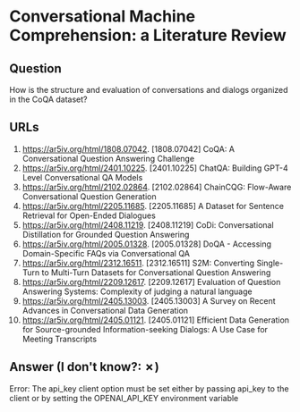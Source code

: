 # Conversational Machine Comprehension: a Literature Review

## Question

How is the structure and evaluation of conversations and dialogs organized in the CoQA dataset?

## URLs

1. https://ar5iv.org/html/1808.07042. [1808.07042] CoQA: A Conversational Question Answering Challenge
2. https://ar5iv.org/html/2401.10225. [2401.10225] ChatQA: Building GPT-4 Level Conversational QA Models
3. https://ar5iv.org/html/2102.02864. [2102.02864] ChainCQG: Flow-Aware Conversational Question Generation
4. https://ar5iv.org/html/2205.11685. [2205.11685] A Dataset for Sentence Retrieval for Open-Ended Dialogues
5. https://ar5iv.org/html/2408.11219. [2408.11219] CoDi: Conversational Distillation for Grounded Question Answering
6. https://ar5iv.org/html/2005.01328. [2005.01328] DoQA - Accessing Domain-Specific FAQs via Conversational QA
7. https://ar5iv.org/html/2312.16511. [2312.16511] S2M: Converting Single-Turn to Multi-Turn Datasets for Conversational Question Answering
8. https://ar5iv.org/html/2209.12617. [2209.12617] Evaluation of Question Answering Systems: Complexity of judging a natural language
9. https://ar5iv.org/html/2405.13003. [2405.13003] A Survey on Recent Advances in Conversational Data Generation
10. https://ar5iv.org/html/2405.01121. [2405.01121] Efficient Data Generation for Source-grounded Information-seeking Dialogs: A Use Case for Meeting Transcripts

## Answer (I don't know?: ✗)

Error: The api_key client option must be set either by passing api_key to the client or by setting the OPENAI_API_KEY environment variable